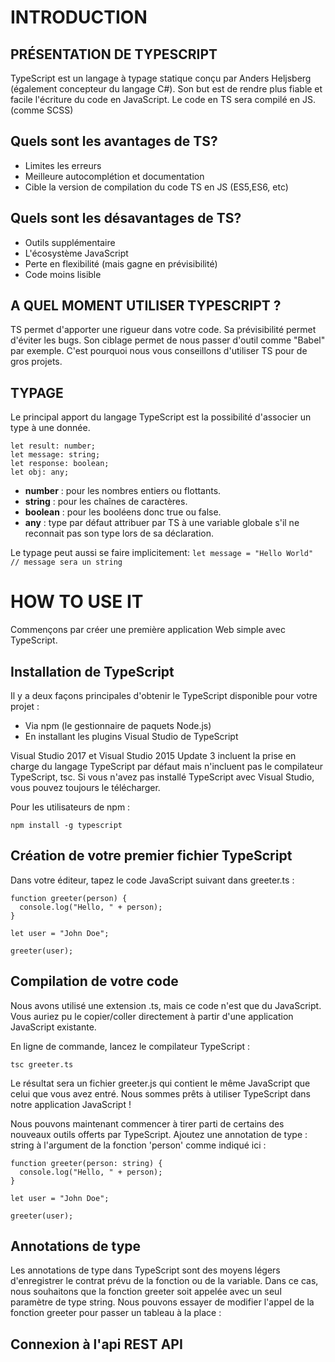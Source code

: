 # INTRODUCTION
## PRÉSENTATION DE TYPESCRIPT
TypeScript est un langage  à typage statique conçu par Anders Heljsberg (également concepteur du langage C#). Son but est de rendre plus fiable et facile l'écriture du code en JavaScript. Le code en TS sera compilé en JS. (comme SCSS)

## Quels sont les avantages de TS?
- Limites les erreurs
- Meilleure autocomplétion et documentation
- Cible la version de compilation du code TS en JS (ES5,ES6, etc)

## Quels sont les désavantages de TS?
- Outils supplémentaire
- L'écosystème JavaScript
- Perte en flexibilité (mais gagne en prévisibilité)
- Code moins lisible
  
## A QUEL MOMENT UTILISER TYPESCRIPT ?
TS permet d'apporter une rigueur dans votre code. Sa prévisibilité permet d'éviter les bugs. Son ciblage permet de nous passer d'outil comme "Babel" par exemple. C'est pourquoi nous vous conseillons d'utiliser TS pour de gros projets.

## TYPAGE
Le principal apport du langage TypeScript est la possibilité d'associer un type à une donnée.

```
let result: number;
let message: string;
let response: boolean;
let obj: any;
```
- **number** : pour les nombres entiers ou flottants.
- **string** : pour les chaînes de caractères.
- **boolean** : pour les booléens donc true ou false.
- **any** : type par défaut attribuer par TS à une variable globale s'il ne reconnait pas son type lors de sa déclaration.

Le typage peut aussi se faire implicitement:
``let message = "Hello World"  // message sera un string``


# HOW TO USE IT

Commençons par créer une première application Web simple avec TypeScript.


## Installation de TypeScript

Il y a deux façons principales d'obtenir le TypeScript disponible pour votre projet :

- Via npm (le gestionnaire de paquets Node.js)
- En installant les plugins Visual Studio de TypeScript

Visual Studio 2017 et Visual Studio 2015 Update 3 incluent la prise en charge du langage TypeScript par défaut mais n'incluent pas le compilateur TypeScript, tsc. Si vous n'avez pas installé TypeScript avec Visual Studio, vous pouvez toujours le télécharger.

Pour les utilisateurs de npm :

``npm install -g typescript``


## Création de votre premier fichier TypeScript

Dans votre éditeur, tapez le code JavaScript suivant dans greeter.ts :

```
function greeter(person) {
  console.log("Hello, " + person);
}
 
let user = "John Doe";
 
greeter(user);
```

## Compilation de votre code

Nous avons utilisé une extension .ts, mais ce code n'est que du JavaScript. Vous auriez pu le copier/coller directement à partir d'une application JavaScript existante.

En ligne de commande, lancez le compilateur TypeScript :

``tsc greeter.ts``

Le résultat sera un fichier greeter.js qui contient le même JavaScript que celui que vous avez entré. Nous sommes prêts à utiliser TypeScript dans notre application JavaScript !

Nous pouvons maintenant commencer à tirer parti de certains des nouveaux outils offerts par TypeScript. Ajoutez une annotation de type : string à l'argument de la fonction 'person' comme indiqué ici :

```
function greeter(person: string) {
  console.log("Hello, " + person);
}
 
let user = "John Doe";

greeter(user);
```

## Annotations de type

Les annotations de type dans TypeScript sont des moyens légers d'enregistrer le contrat prévu de la fonction ou de la variable. Dans ce cas, nous souhaitons que la fonction greeter soit appelée avec un seul paramètre de type string. Nous pouvons essayer de modifier l'appel de la fonction greeter pour passer un tableau à la place :



## Connexion à l'api REST API 


